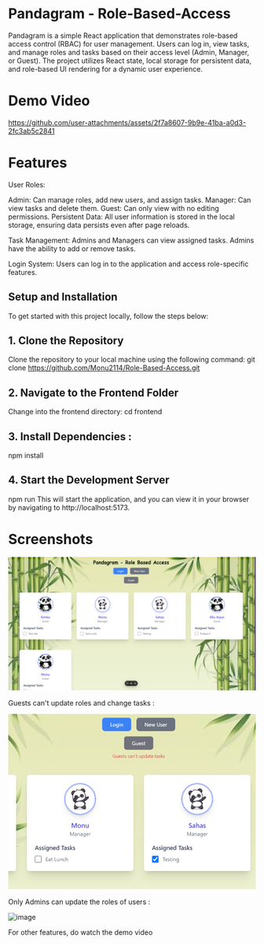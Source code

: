 # Pandagram - Role-Based-Access

Pandagram is a simple React application that demonstrates role-based access control (RBAC) for user management. Users can log in, view tasks, and manage roles and tasks based on their access level (Admin, Manager, or Guest). The project utilizes React state, local storage for persistent data, and role-based UI rendering for a dynamic user experience.

# Demo Video
https://github.com/user-attachments/assets/2f7a8607-9b9e-41ba-a0d3-2fc3ab5c2841

# Features

User Roles:

Admin: Can manage roles, add new users, and assign tasks.
Manager: Can view tasks and delete them.
Guest: Can only view with no editing permissions.
Persistent Data: All user information is stored in the local storage, ensuring data persists even after page reloads.

Task Management: Admins and Managers can view assigned tasks. Admins have the ability to add or remove tasks.

Login System: Users can log in to the application and access role-specific features.

## Setup and Installation

To get started with this project locally, follow the steps below:

## 1. Clone the Repository

Clone the repository to your local machine using the following command:
git clone https://github.com/Monu2114/Role-Based-Access.git

## 2. Navigate to the Frontend Folder
Change into the frontend directory: 
cd frontend

## 3. Install Dependencies :
   npm install

## 4. Start the Development Server
   npm run
This will start the application, and you can view it in your browser by navigating to http://localhost:5173.

# Screenshots

![alt text](image-2.png)

Guests can't update roles and change tasks :

![alt text](image-1.png)

Only Admins can update the roles of users :

![image](https://github.com/user-attachments/assets/532d3b9c-e644-4797-b4c9-cee52fe93986)

For other features, do watch the demo video




